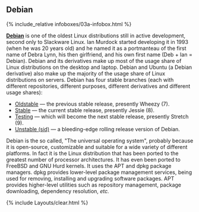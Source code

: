 ## Debian
{% include_relative infoboxes/03a-infobox.html %}

[**Debian**](https://www.debian.org/) is one of the oldest Linux distributions still in active development, second only to Slackware Linux. Ian Murdock started developing it in 1993 (when he was 20 years old) and he named it as a portmanteau of the first name of Debra Lynn, his then girlfriend, and his own first name (Deb + Ian = Debian). Debian and its derivatives make up most of the usage share of Linux distributions on the desktop and laptop. Debian and Ubuntu (a Debian derivative) also make up the majority of the usage share of Linux distributions on servers. Debian has four stable branches (each with different repositories, different purposes, different derivatives and different usage shares):

* [Oldstable](https://wiki.debian.org/DebianOldStable) &mdash; the previous stable release, presently Wheezy (7).
* [Stable](https://wiki.debian.org/DebianStable) &mdash; the current stable release, presently Jessie (8).
* [Testing](https://wiki.debian.org/DebianTesting) &mdash; which will become the next stable release, presently Stretch (9).
* [Unstable (sid)](https://wiki.debian.org/DebianUnstable) &mdash; a bleeding-edge rolling release version of Debian.

Debian is the so called, "The universal operating system", probably because it is open-source, customizable and suitable for a wide variety of different platforms. In fact it is the Linux distribution that has been ported to the greatest number of processor architectures. It has even been ported to FreeBSD and GNU Hurd kernels. It uses the APT and dpkg package managers. dpkg provides lower-level package management services, being used for removing, installing and upgrading software packages. APT provides higher-level utilities such as repository management, package downloading, dependency resolution, *etc.*

{% include Layouts/clear.html %}
